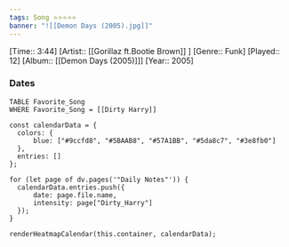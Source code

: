```yaml
---
tags: Song ⭐⭐⭐⭐⭐ 
banner: "![[Demon Days (2005).jpg]]"
---
```

[Time:: 3:44]
[Artist:: [[Gorillaz ft.Bootie Brown]] ]
[Genre:: Funk]
[Played:: 12]
[Album:: [[Demon Days (2005)]]]
[Year:: 2005]
### Dates
````dataview
TABLE Favorite_Song
WHERE Favorite_Song = [[Dirty Harry]]
````

  ```dataviewjs
const calendarData = { 
	colors: { 
		blue: ["#9ccfd8", "#5BAAB8", "#57A1BB", "#5da8c7", "#3e8fb0"] 
	}, 
	entries: [] 
}; 

for (let page of dv.pages('"Daily Notes"')) { 
	calendarData.entries.push({ 
		date: page.file.name, 
		intensity: page["Dirty_Harry"]
	}); 
} 

renderHeatmapCalendar(this.container, calendarData);
```
